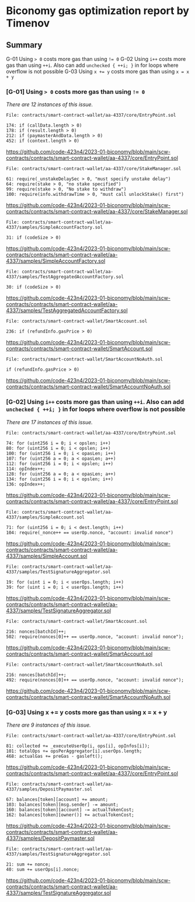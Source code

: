 # Biconomy gas optimization report by Timenov

## Summary
G-01 Using `> 0` costs more gas than using `!= 0`
G-02 Using `i++` costs more gas than using `++i`. Also can add `unchecked { ++i; }` in for loops where overflow is not possible
G-03 Using `x += y` costs more gas than using `x = x + y`

### [G-01] Using `> 0` costs more gas than using `!= 0`
*There are 12 instances of this issue.*

```solidity
File: contracts/smart-contract-wallet/aa-4337/core/EntryPoint.sol

174: if (callData.length > 0)
178: if (result.length > 0)
212: if (paymasterAndData.length > 0)
452: if (context.length > 0)
```

https://github.com/code-423n4/2023-01-biconomy/blob/main/scw-contracts/contracts/smart-contract-wallet/aa-4337/core/EntryPoint.sol

```solidity
File: contracts/smart-contract-wallet/aa-4337/core/StakeManager.sol

61: require(_unstakeDelaySec > 0, "must specify unstake delay")
64: require(stake > 0, "no stake specified")
99: require(stake > 0, "No stake to withdraw")
100: require(info.withdrawTime > 0, "must call unlockStake() first")
```

https://github.com/code-423n4/2023-01-biconomy/blob/main/scw-contracts/contracts/smart-contract-wallet/aa-4337/core/StakeManager.sol

```solidity
File: contracts/smart-contract-wallet/aa-4337/samples/SimpleAccountFactory.sol

31: if (codeSize > 0)
```

https://github.com/code-423n4/2023-01-biconomy/blob/main/scw-contracts/contracts/smart-contract-wallet/aa-4337/samples/SimpleAccountFactory.sol

```solidity
File: contracts/smart-contract-wallet/aa-4337/samples/TestAggregatedAccountFactory.sol

30: if (codeSize > 0)
```

https://github.com/code-423n4/2023-01-biconomy/blob/main/scw-contracts/contracts/smart-contract-wallet/aa-4337/samples/TestAggregatedAccountFactory.sol

```solidity
File: contracts/smart-contract-wallet/SmartAccount.sol

236: if (refundInfo.gasPrice > 0)
```

https://github.com/code-423n4/2023-01-biconomy/blob/main/scw-contracts/contracts/smart-contract-wallet/SmartAccount.sol

```solidity
File: contracts/smart-contract-wallet/SmartAccountNoAuth.sol

if (refundInfo.gasPrice > 0)
```

https://github.com/code-423n4/2023-01-biconomy/blob/main/scw-contracts/contracts/smart-contract-wallet/SmartAccountNoAuth.sol

### [G-02] Using `i++` costs more gas than using `++i`. Also can add `unchecked { ++i; }` in for loops where overflow is not possible
*There are 17 instances of this issue.*

```solidity
File: contracts/smart-contract-wallet/aa-4337/core/EntryPoint.sol

74: for (uint256 i = 0; i < opslen; i++)
80: for (uint256 i = 0; i < opslen; i++)
100: for (uint256 i = 0; i < opasLen; i++)
107: for (uint256 a = 0; a < opasLen; a++)
112: for (uint256 i = 0; i < opslen; i++)
114: opIndex++;
128: for (uint256 a = 0; a < opasLen; a++)
134: for (uint256 i = 0; i < opslen; i++)
136: opIndex++;
```

https://github.com/code-423n4/2023-01-biconomy/blob/main/scw-contracts/contracts/smart-contract-wallet/aa-4337/core/EntryPoint.sol

```solidity
File: contracts/smart-contract-wallet/aa-4337/samples/SimpleAccount.sol

71: for (uint256 i = 0; i < dest.length; i++)
104: require(_nonce++ == userOp.nonce, "account: invalid nonce")
```

https://github.com/code-423n4/2023-01-biconomy/blob/main/scw-contracts/contracts/smart-contract-wallet/aa-4337/samples/SimpleAccount.sol

```solidity
File: contracts/smart-contract-wallet/aa-4337/samples/TestSignatureAggregator.sol

19: for (uint i = 0; i < userOps.length; i++)
39: for (uint i = 0; i < userOps.length; i++)
```

https://github.com/code-423n4/2023-01-biconomy/blob/main/scw-contracts/contracts/smart-contract-wallet/aa-4337/samples/TestSignatureAggregator.sol

```solidity
File: contracts/smart-contract-wallet/SmartAccount.sol

216: nonces[batchId]++;
502: require(nonces[0]++ == userOp.nonce, "account: invalid nonce");
```

https://github.com/code-423n4/2023-01-biconomy/blob/main/scw-contracts/contracts/smart-contract-wallet/SmartAccount.sol

```solidity
File: contracts/smart-contract-wallet/SmartAccountNoAuth.sol

216: nonces[batchId]++;
492: require(nonces[0]++ == userOp.nonce, "account: invalid nonce");
```

https://github.com/code-423n4/2023-01-biconomy/blob/main/scw-contracts/contracts/smart-contract-wallet/SmartAccountNoAuth.sol

### [G-03] Using x += y costs more gas than using x = x + y
*There are 9 instances of this issue.*

```solidity
File: contracts/smart-contract-wallet/aa-4337/core/EntryPoint.sol

81: collected += _executeUserOp(i, ops[i], opInfos[i]);
101: totalOps += opsPerAggregator[i].userOps.length;
468: actualGas += preGas - gasleft();
```

https://github.com/code-423n4/2023-01-biconomy/blob/main/scw-contracts/contracts/smart-contract-wallet/aa-4337/core/EntryPoint.sol

```solidity
File: contracts/smart-contract-wallet/aa-4337/samples/DepositPaymaster.sol

67: balances[token][account] += amount;
103: balances[token][msg.sender] -= amount;
160: balances[token][account] -= actualTokenCost;
162: balances[token][owner()] += actualTokenCost;
```

https://github.com/code-423n4/2023-01-biconomy/blob/main/scw-contracts/contracts/smart-contract-wallet/aa-4337/samples/DepositPaymaster.sol

```solidity
File: contracts/smart-contract-wallet/aa-4337/samples/TestSignatureAggregator.sol

21: sum += nonce;
40: sum += userOps[i].nonce;
```

https://github.com/code-423n4/2023-01-biconomy/blob/main/scw-contracts/contracts/smart-contract-wallet/aa-4337/samples/TestSignatureAggregator.sol